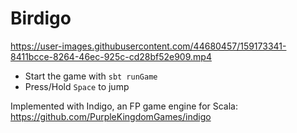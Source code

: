 # Birdigo

https://user-images.githubusercontent.com/44680457/159173341-8411bcce-8264-46ec-925c-cd28bf52e909.mp4

- Start the game with `sbt runGame`
- Press/Hold `Space` to jump 

Implemented with Indigo, an FP game engine for Scala: https://github.com/PurpleKingdomGames/indigo
